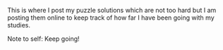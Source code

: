 This is where I post my puzzle solutions which are not too hard but I am posting them online to keep track of how far I have been going with my studies.


Note to self:
              Keep going!
